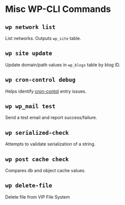 # Misc WP-CLI Commands

## `wp network list`

List networks. Outputs `wp_site` table.

## `wp site update`

Update domain/path values in `wp_blogs` table by blog ID.

## `wp cron-control debug`

Helps identify [cron-contol](https://github.com/Automattic/Cron-Control) entry issues.

## `wp wp_mail test`

Send a test email and report success/failure.

## `wp serialized-check`

Attempts to validate serialization of a string.

## `wp post cache check`

Compares db and object cache values.

## `wp delete-file`

Delete file from VIP File System
